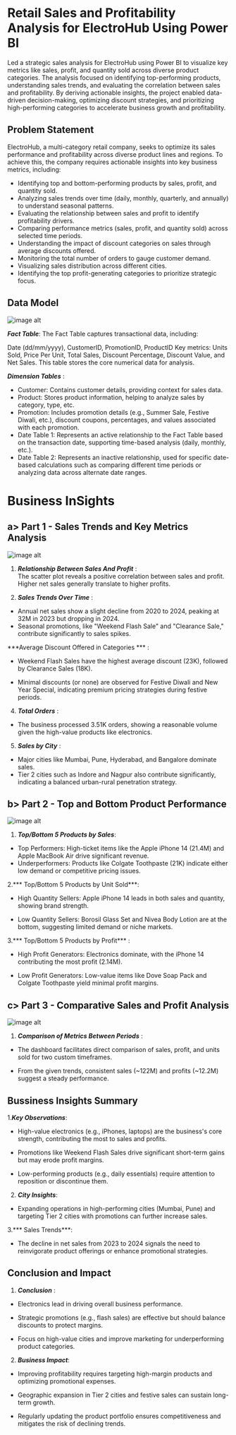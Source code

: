 # Retail Sales and Profitability Analysis for ElectroHub Using Power BI

Led a strategic sales analysis for ElectroHub using Power BI to visualize key metrics like sales, profit, and quantity sold across diverse product categories. The analysis focused on identifying top-performing products, understanding sales trends, and evaluating the correlation between sales and profitability. By deriving actionable insights, the project enabled data-driven decision-making, optimizing discount strategies, and prioritizing high-performing categories to accelerate business growth and profitability.

## Problem Statement 

ElectroHub, a multi-category retail company, seeks to optimize its sales performance and profitability across diverse product lines and regions. To achieve this, the company requires actionable insights into key business metrics, including:

- Identifying top and bottom-performing products by sales, profit, and quantity sold.
- Analyzing sales trends over time (daily, monthly, quarterly, and annually) to understand seasonal patterns.
- Evaluating the relationship between sales and profit to identify profitability drivers.
- Comparing performance metrics (sales, profit, and quantity sold) across selected time periods.
- Understanding the impact of discount categories on sales through average discounts offered.
- Monitoring the total number of orders to gauge customer demand.
- Visualizing sales distribution across different cities.
- Identifying the top profit-generating categories to prioritize strategic focus.

## Data Model 

![image alt ](https://github.com/AtharvThakur7/SalesData-Analytics/blob/351accd6e51b618072d01909abe36d49a2f2ff84/Screenshot%202025-01-07%20222053.png)


***Fact Table***: The Fact Table captures transactional data, including:

Date (dd/mm/yyyy), CustomerID, PromotionID, ProductID
Key metrics: Units Sold, Price Per Unit, Total Sales, Discount Percentage, Discount Value, and Net Sales.
This table stores the core numerical data for analysis.

***Dimension Tables*** :

- Customer: Contains customer details, providing context for sales data.
- Product: Stores product information, helping to analyze sales by category, type, etc.
- Promotion: Includes promotion details (e.g., Summer Sale, Festive Diwali, etc.), discount coupons, percentages, and values associated with each promotion.
- Date Table 1: Represents an active relationship to the Fact Table based on the transaction date, supporting time-based analysis (daily, monthly, etc.).
- Date Table 2: Represents an inactive relationship, used for specific date-based calculations such as comparing different time periods or analyzing data across alternate date ranges.


# Business InSights
##  a> Part 1  - Sales Trends and Key Metrics Analysis

![image alt](https://github.com/AtharvThakur7/SalesData-Analytics/blob/94ba46898437a56aa56ae411986052fed5c220fa/Screenshot%202025-01-07%20231647.png)

1. ***Relationship Between Sales And Profit*** :  
 The scatter plot reveals a positive correlation between sales and profit. Higher net sales generally translate to higher profits.

2. ***Sales Trends Over Time*** :

- Annual net sales show a slight decline from 2020 to 2024, peaking at 32M in 2023 but dropping in 2024.
- Seasonal promotions, like "Weekend Flash Sale" and "Clearance Sale," contribute significantly to sales spikes.



***Average Discount Offered in Categories *** :

- Weekend Flash Sales have the highest average discount (23K), followed by Clearance Sales (18K).

- Minimal discounts (or none) are observed for Festive Diwali and New Year Special, indicating premium pricing strategies during festive periods.

4. ***Total Orders*** :

- The business processed 3.51K orders, showing a reasonable volume given the high-value products like electronics.

5. ***Sales by City*** :

- Major cities like Mumbai, Pune, Hyderabad, and Bangalore dominate sales.
- Tier 2 cities such as Indore and Nagpur also contribute significantly, indicating a balanced urban-rural penetration strategy.

## b> Part 2 - Top and Bottom Product Performance

![image alt](https://github.com/AtharvThakur7/SalesData-Analytics/blob/ea153fde828db80cde7fbdc529fcd90357d4a167/Screenshot%202025-01-07%20222344.png)

1. ***Top/Bottom 5 Products by Sales***:

- Top Performers: High-ticket items like the Apple iPhone 14 (21.4M) and Apple MacBook Air drive significant revenue.
- Underperformers: Products like Colgate Toothpaste (21K) indicate either low demand or competitive pricing issues.


2.*** Top/Bottom 5 Products by Unit Sold***:

- High Quantity Sellers: Apple iPhone 14 leads in both sales and quantity, showing brand strength.

- Low Quantity Sellers: Borosil Glass Set and Nivea Body Lotion are at the bottom, suggesting limited demand or niche markets.


3.*** Top/Bottom 5 Products by Profit*** :

- High Profit Generators: Electronics dominate, with the iPhone 14 contributing the most profit (2.14M).

- Low Profit Generators: Low-value items like Dove Soap Pack and Colgate Toothpaste yield minimal profit margins.


## c> Part 3  - Comparative Sales and Profit Analysis

![image alt](https://github.com/AtharvThakur7/SalesData-Analytics/blob/ea153fde828db80cde7fbdc529fcd90357d4a167/Screenshot%202025-01-07%20222413.png)

1. ***Comparison of Metrics Between Periods*** :

- The dashboard facilitates direct comparison of sales, profit, and units sold for two custom timeframes.

 - From the given trends, consistent sales (~122M) and profits (~12.2M) suggest a steady performance.

## Bussiness Insights Summary 

1.***Key Observations***:

- High-value electronics (e.g., iPhones, laptops) are the business's core strength, contributing the most to sales and profits.

- Promotions like Weekend Flash Sales drive significant short-term gains but may erode profit margins.

 - Low-performing products (e.g., daily essentials) require attention to reposition or discontinue them.



2. ***City Insights***:

- Expanding operations in high-performing cities (Mumbai, Pune) and targeting Tier 2 cities with promotions can further increase sales.



3.*** Sales Trends***:

- The decline in net sales from 2023 to 2024 signals the need to reinvigorate product offerings or enhance promotional strategies.


## Conclusion and Impact

1. ***Conclusion*** :

- Electronics lead in driving overall business performance.

- Strategic promotions (e.g., flash sales) are effective but should balance discounts to protect margins.
  
- Focus on high-value cities and improve marketing for underperforming product categories.



2. ***Business Impact***:

- Improving profitability requires targeting high-margin products and optimizing promotional expenses.

- Geographic expansion in Tier 2 cities and festive sales can sustain long-term growth.

- Regularly updating the product portfolio ensures competitiveness and mitigates the risk of declining trends.
